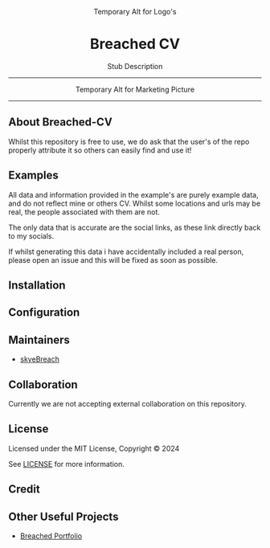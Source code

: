 <div align=center>
    <p>Temporary Alt for Logo's</p>
    <h1>Breached CV</h1>
    <p>Stub Description</p>
    <hr/>
    <p>Temporary Alt for Marketing Picture</p>
    <hr/>
</div>

## About Breached-CV

Whilst this repository is free to use, we do ask that the user's of the repo properly attribute it so others can easily find and use it!

## Examples

<TODO Something about example data being false>
All data and information provided in the example's are purely example data, and do not reflect mine or others CV. Whilst some locations and urls may be real, the people associated with them are not.

The only data that is accurate are the social links, as these link directly back to my socials.

If whilst generating this data i have accidentally included a real person, please open an issue and this will be fixed as soon as possible. 

## Installation

## Configuration

## Maintainers

- [skyeBreach](https://github.com/skyeBreach)

## Collaboration

Currently we are not accepting external collaboration on this repository.

## License
<TODO Ensure this is the license we want>
Licensed under the MIT License, Copyright © 2024

See [LICENSE](LICENSE) for more information.

## Credit

## Other Useful Projects

- [Breached Portfolio](https://github.com/skyeBreach/breached-portfolio)
